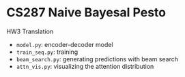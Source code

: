 # CS287 Naive Bayesal Pesto

HW3 Translation

- `model.py`: encoder-decoder model
- `train_seq.py`: training
- `beam_search.py`: generating predictions with beam search
- `attn_vis.py`: visualizing the attention distribution
